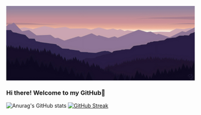 <a href="URL_REDIRECT" target="blank"><img align="center" src="https://github.com/BhatVaishnavi/BhatVaishnavi/blob/main/2923100.jpg" height="200" width="700" /></a>

### Hi there! Welcome to my GitHub👋

<!--
**BhatVaishnavi/BhatVaishnavi** is a ✨ _special_ ✨ repository because its `README.md` (this file) appears on your GitHub profile.

Here are some ideas to get you started:

- 🔭 I’m currently working on ...
- 🌱 I’m currently learning ...
- 👯 I’m looking to collaborate on ...
- 🤔 I’m looking for help with ...
- 💬 Ask me about ...
- 📫 How to reach me: ...
- 😄 Pronouns: ...
- ⚡ Fun fact: ...
-->
![Anurag's GitHub stats](https://github-readme-stats-git-masterrstaa-rickstaa.vercel.app/api?username=vaishnavibhat&theme=jolly&show_icons=true)
[![GitHub Streak](https://github-readme-streak-stats.herokuapp.com?user=bhatvaishnavi&theme=jolly)](https://git.io/streak-stats)

